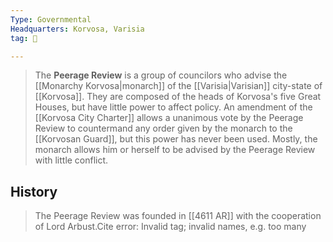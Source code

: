 ```yaml
---
Type: Governmental
Headquarters: Korvosa, Varisia
tag: 👥

---
```


> The **Peerage Review** is a group of councilors who advise the [[Monarchy Korvosa|monarch]] of the [[Varisia|Varisian]] city-state of [[Korvosa]]. They are composed of the heads of Korvosa's five Great Houses, but have little power to affect policy. An amendment of the [[Korvosa City Charter]] allows a unanimous vote by the Peerage Review to countermand any order given by the monarch to the [[Korvosan Guard]], but this power has never been used. Mostly, the monarch allows him or herself to be advised by the Peerage Review with little conflict.


## History

> The Peerage Review was founded in [[4611 AR]] with the cooperation of Lord Arbust.Cite error: Invalid <ref> tag; invalid names, e.g. too many








